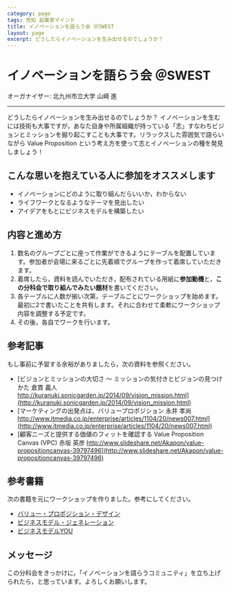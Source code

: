 ```yaml
---
category: page
tags: 告知 起業家マインド
title: イノベーションを語らう会 ＠SWEST
layout: page
excerpt: どうしたらイノベーションを生み出せるのでしょうか？
---
```

# イノベーションを語らう会 ＠SWEST

オーガナイザー: 北九州市立大学 山崎 進

---

どうしたらイノベーションを生み出せるのでしょうか？ イノベーションを生むには技術も大事ですが，あなた自身や所属組織が持っている「志」すなわちビジョンとミッションを掘り起こすことも大事です。リラックスした雰囲気で語らいながら Value Proposition という考え方を使って志とイノベーションの種を発見しましょう！

## こんな思いを抱えている人に参加をオススメします

* イノベーションにどのように取り組んだらいいか，わからない
* ライフワークとなるようなテーマを見出したい
* アイデアをもとにビジネスモデルを構築したい

## 内容と進め方

1. 数名のグループごとに座って作業ができるようにテーブルを配置しています。参加者が会場に来るごとに先着順でグループを作って着席していただきます。
2. 着席したら，資料を読んでいただき，配布されている用紙に**参加動機**と，**この分科会で取り組んでみたい題材**を書いてください。
3. 各テーブルに人数が揃い次第，テーブルごとにワークショップを始めます。最初に2で書いたことを共有します。それに合わせて柔軟にワークショップ内容を調整する予定です。
4. その後，各自でワークを行います。


## 参考記事

もし事前に予習する余裕がありましたら，次の資料を参照ください。

* [ビジョンとミッションの大切さ 〜 ミッションの気付きとビジョンの見つけかた 倉貫 義人 http://kuranuki.sonicgarden.jp/2014/09/vision_mission.html](http://kuranuki.sonicgarden.jp/2014/09/vision_mission.html)
* [マーケティングの出発点は、バリュープロポジション 永井 孝尚 http://www.itmedia.co.jp/enterprise/articles/1104/20/news007.html](http://www.itmedia.co.jp/enterprise/articles/1104/20/news007.html)
* [顧客ニーズと提供する価値のフィットを確認する Value Proposition Canvas (VPC) 赤坂 英彦 http://www.slideshare.net/Akapon/value-propositioncanvas-39797496](http://www.slideshare.net/Akapon/value-propositioncanvas-39797496)

## 参考書籍

次の書籍を元にワークショップを作りました。参考にしてください。

* [バリュー・プロポジション・デザイン](//www.amazon.co.jp/gp/product/4798140562/ref=as_li_ss_tl?ie=UTF8&camp=247&creative=7399&creativeASIN=4798140562&linkCode=as2&tag=zacky1972-22)
* [ビジネスモデル・ジェネレーション](//www.amazon.co.jp/gp/product/4798122971/ref=as_li_ss_tl?ie=UTF8&camp=247&creative=7399&creativeASIN=4798122971&linkCode=as2&tag=zacky1972-22)
* [ビジネスモデルYOU](//www.amazon.co.jp/gp/product/4798128147/ref=as_li_ss_tl?ie=UTF8&camp=247&creative=7399&creativeASIN=4798128147&linkCode=as2&tag=zacky1972-22)

## メッセージ

この分科会をきっかけに，「イノベーションを語らうコミュニティ」を立ち上げられたら，と思っています。よろしくお願いします。

